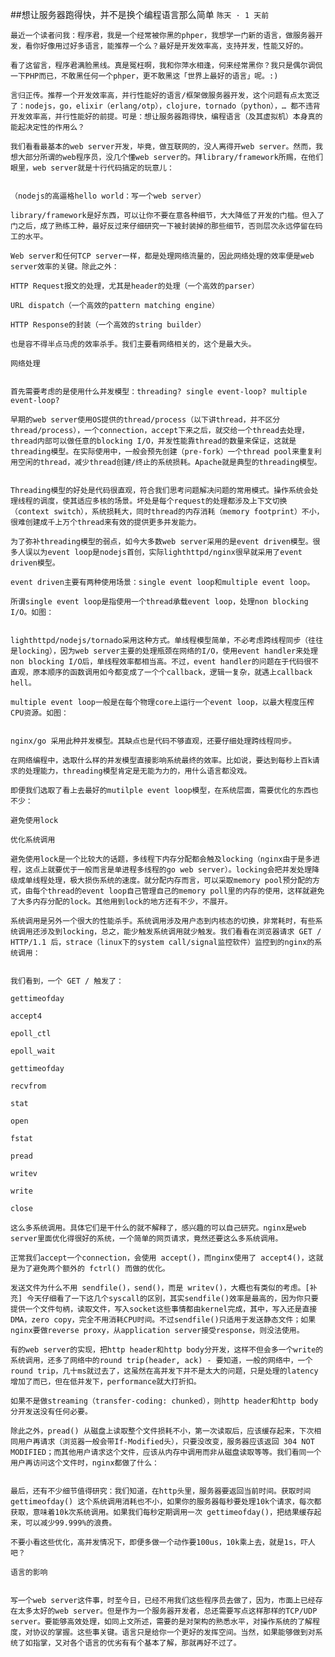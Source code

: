 ##想让服务器跑得快，并不是换个编程语言那么简单
 `陈天 · 1 天前`
 
	最近一个读者问我：程序君，我是一个经常被你黑的phper，我想学一门新的语言，做服务器开发，看你好像用过好多语言，能推荐一个么？最好是开发效率高，支持并发，性能又好的。
	
	看了这留言，程序君满脸黑线。真是冤枉啊，我和你萍水相逢，何来经常黑你？我只是偶尔调侃一下PHP而已，不敢黑任何一个phper，更不敢黑这「世界上最好的语言」呢。:)
	
	言归正传。推荐一个开发效率高，并行性能好的语言/框架做服务器开发，这个问题有点太宽泛了：nodejs，go，elixir（erlang/otp），clojure，tornado（python），…​ 都不违背开发效率高，并行性能好的前提。可是：想让服务器跑得快，编程语言（及其虚拟机）本身真的能起决定性的作用么？
	
	我们看看最基本的web server开发，毕竟，做互联网的，没人离得开web server。然而，我想大部分所谓的web程序员，没几个懂web server的。拜library/framework所赐，在他们眼里，web server就是十行代码搞定的玩意儿：
	

	（nodejs的高逼格hello world：写一个web server）
	
	library/framework是好东西，可以让你不要在意各种细节，大大降低了开发的门槛。但入了门之后，成了熟练工种，最好反过来仔细研究一下被封装掉的那些细节，否则层次永远停留在码工的水平。
	
	Web server和任何TCP server一样，都是处理网络流量的，因此网络处理的效率便是web server效率的关键。除此之外：
	
	HTTP Request报文的处理，尤其是header的处理（一个高效的parser）
	
	URL dispatch（一个高效的pattern matching engine）
	
	HTTP Response的封装（一个高效的string builder）
	
	也是容不得半点马虎的效率杀手。我们主要看网络相关的，这个是最大头。
	
	网络处理


	首先需要考虑的是使用什么并发模型：threading? single event-loop? multiple event-loop?
	
	早期的web server使用OS提供的thread/process（以下讲thread，并不区分thread/process），一个connection，accept下来之后，就交给一个thread去处理，thread内部可以做任意的blocking I/O，并发性能靠thread的数量来保证，这就是threading模型。在实际使用中，一般会预先创建（pre-fork）一个thread pool来重复利用空闲的thread，减少thread创建/终止的系统损耗。Apache就是典型的threading模型。
	
	
	Threading模型的好处是代码很直观，符合我们思考问题解决问题的常用模式。操作系统会处理线程的调度，使其适应多核的场景。坏处是每个request的处理都涉及上下文切换（context switch），系统损耗大，同时thread的内存消耗（memory footprint）不小，很难创建成千上万个thread来有效的提供更多并发能力。
	
	为了弥补threading模型的弱点，如今大多数web server采用的是event driven模型。很多人误以为event loop是nodejs首创，实际lighthttpd/nginx很早就采用了event driven模型。
	
	event driven主要有两种使用场景：single event loop和multiple event loop。
	
	所谓single event loop是指使用一个thread承载event loop，处理non blocking I/O。如图：
	
	
	lighthttpd/nodejs/tornado采用这种方式。单线程模型简单，不必考虑跨线程同步（往往是locking），因为web server主要的处理瓶颈在网络的I/O，使用event handler来处理non blocking I/O后，单线程效率都相当高。不过，event handler的问题在于代码很不直观，原本顺序的函数调用如今都变成了一个个callback，逻辑一复杂，就遇上callback hell。
	
	multiple event loop一般是在每个物理core上运行一个event loop，以最大程度压榨CPU资源。如图：
	
	
	nginx/go 采用此种并发模型。其缺点也是代码不够直观，还要仔细处理跨线程同步。
	
	在网络编程中，选取什么样的并发模型直接影响系统最终的效率。比如说，要达到每秒上百k请求的处理能力，threading模型肯定是无能为力的，用什么语言都没戏。
	
	即便我们选取了看上去最好的mutilple event loop模型，在系统层面，需要优化的东西也不少：
	
	避免使用lock
	
	优化系统调用
	
	避免使用lock是一个比较大的话题，多线程下内存分配都会触及locking（nginx由于是多进程，这点上就要优于一般而言是单进程多线程的go web server）。locking会把并发处理降级成单线程处理，极大损伤系统的速度。就分配内存而言，可以采取memory pool预分配的方式，由每个thread的event loop自己管理自己的memory poll里的内存的使用，这样就避免了大多内存分配的lock。其他用到lock的地方还有不少，不展开。
	
	系统调用是另外一个很大的性能杀手。系统调用涉及用户态到内核态的切换，非常耗时，有些系统调用还涉及到locking，总之，能少触发系统调用就少触发。我们看看在浏览器请求 GET / HTTP/1.1 后，strace（linux下的system call/signal监控软件）监控到的nginx的系统调用：
	
	
	我们看到，一个 GET / 触发了：
	
	gettimeofday
	
	accept4
	
	epoll_ctl
	
	epoll_wait
	
	gettimeofday
	
	recvfrom
	
	stat
	
	open
	
	fstat
	
	pread
	
	writev
	
	write
	
	close
	
	这么多系统调用。具体它们是干什么的就不解释了，感兴趣的可以自己研究。nginx是web server里面优化得很好的系统，一个简单的网页请求，竟然还要这么多系统调用。
	
	正常我们accept一个connection，会使用 accept()，而nginx使用了 accept4()，这就是为了避免两个额外的 fctrl() 而做的优化。
	
	发送文件为什么不用 sendfile()，send()，而是 writev()，大概也有类似的考虑。[补充] 今天仔细看了一下这几个syscall的区别，其实sendfile()效率是最高的，因为你只要提供一个文件句柄，读取文件，写入socket这些事情都由kernel完成，其中，写入还是直接DMA，zero copy，完全不用消耗CPU时间。不过sendfile()只适用于发送静态文件；如果nginx要做reverse proxy，从application server接受response，则没法使用。
	
	有的web server的实现，把http header和http body分开发，这样不但会多一个write的系统调用，还多了网络中的round trip(header, ack) - 要知道，一般的网络中，一个round trip，几十ms就过去了，这虽然在高并发下并不是太大的问题，只是处理的latency增加了而已，但在低并发下，performance就大打折扣。
	
	如果不是做streaming（transfer-coding: chunked），则http header和http body分开发送没有任何必要。
	
	除此之外，pread() 从磁盘上读取整个文件损耗不小，第一次读取后，应该缓存起来，下次相同用户再请求（浏览器一般会带If-Modified头），只要没改变，服务器应该返回 304 NOT MODIFIED；而其他用户请求这个文件，应该从内存中调用而非从磁盘读取等等。我们看同一个用户再访问这个文件时，nginx都做了什么：
	
	
	最后，还有不少细节值得研究：我们知道，在http头里，服务器要返回当前时间。获取时间 gettimeofday() 这个系统调用消耗也不小，如果你的服务器每秒要处理10k个请求，每次都获取，意味着10k次系统调用。如果我们每秒定期调用一次 gettimeofday()，把结果缓存起来，可以减少99.999%的浪费。
	
	不要小看这些优化，高并发情况下，即便多做一个动作要100us，10k乘上去，就是1s，吓人吧？
	
	语言的影响
	
	
	写一个web server这件事，时至今日，已经不用我们这些程序员去做了，因为，市面上已经存在太多太好的web server。但是作为一个服务器开发者，总还需要写点这样那样的TCP/UDP server。要能够高效处理，如同上文所述，需要的是对架构的熟悉水平，对操作系统的了解程度，对协议的掌握。这些事关键。语言只是给你一个更好的发挥空间。当然，如果能够做到对系统了如指掌，又对各个语言的优劣有有个基本了解，那就再好不过了。
	
